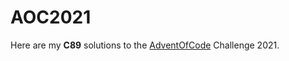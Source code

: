 # AOC2021
Here are my **C89** solutions to the [AdventOfCode](https://adventofcode.com/2021) Challenge 2021.
